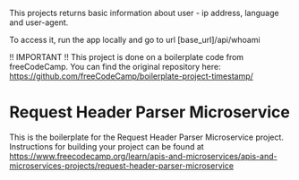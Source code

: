 This projects returns basic information about user - ip address, language and user-agent.

To access it, run the app locally and go to url [base_url]/api/whoami

!! IMPORTANT !!
This project is done on a boilerplate code from freeCodeCamp. You can find the original repository here: 
https://github.com/freeCodeCamp/boilerplate-project-timestamp/

# Request Header Parser Microservice

This is the boilerplate for the Request Header Parser Microservice project. Instructions for building your project can be found at https://www.freecodecamp.org/learn/apis-and-microservices/apis-and-microservices-projects/request-header-parser-microservice
